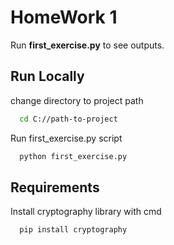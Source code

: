 
# HomeWork 1

Run **first_exercise.py** to see outputs.


## Run Locally

change directory to project path

```bash
  cd C://path-to-project
```

Run first_exercise.py script

```bash
  python first_exercise.py
```


## Requirements

Install cryptography library with cmd

```bash
  pip install cryptography
```
    